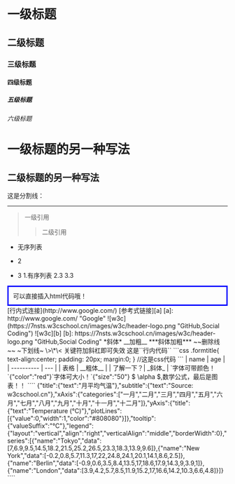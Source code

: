 ﻿# 一级标题
## 二级标题
### 三级标题
#### 四级标题
##### 五级标题
###### 六级标题
一级标题的另一种写法
===
二级标题的另一种写法
---
这是分割线：
- - - - -
> 一级引用
>> 二级引用


- 无序列表
* 2
+ 3
	1.有序列表
	2.3
	3.3
<div style="border:3px solid blue;padding:10px;">可以直接插入html代码哦！</div>
[行内式连接](http://www.google.com/)
[参考式链接][a]
[a]: http://www.google.com/ "Google"
![w3c](https://7nsts.w3cschool.cn/images/w3c/header-logo.png "GitHub,Social Coding")
![w3c][b]
[b]: https://7nsts.w3cschool.cn/images/w3c/header-logo.png "GitHub,Social Coding"
*斜体* __加粗__ ***斜体加粗*** ~~删除线~~ ~下划线~
\>\*\< 关键符加斜杠即可失效
这是``行内代码``
```css
.formtitle{
	text-align:center;
	padding: 20px;
	margin:0;
}
//这是css代码
```
|    name    | age |
| ---------- | --- |
| 表格 |  __粗体__ |
| 了解一下？|  _斜体_ |
`字体可带颜色！`{"color":"red"}`字体可大小！`{"size":"50"}
$ \alpha $,数学公式，最后是图表！！
````
{"title":{"text":"月平均气温"},"subtitle":{"text":"Source: w3cschool.cn"},"xAxis":{"categories":["一月","二月","三月","四月","五月","六月","七月","八月","九月","十月","十一月","十二月"]},"yAxis":{"title":{"text":"Temperature (°C)"},"plotLines":[{"value":0,"width":1,"color":"#808080"}]},"tooltip":{"valueSuffix":"°C"},"legend":{"layout":"vertical","align":"right","verticalAlign":"middle","borderWidth":0},"series":[{"name":"Tokyo","data":[7,6.9,9.5,14.5,18.2,21.5,25.2,26.5,23.3,18.3,13.9,9.6]},{"name":"New York","data":[-0.2,0.8,5.7,11.3,17,22,24.8,24.1,20.1,14.1,8.6,2.5]},{"name":"Berlin","data":[-0.9,0.6,3.5,8.4,13.5,17,18.6,17.9,14.3,9,3.9,1]},{"name":"London","data":[3.9,4.2,5.7,8.5,11.9,15.2,17,16.6,14.2,10.3,6.6,4.8]}]}
````